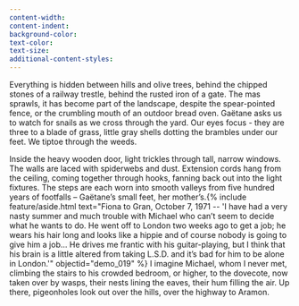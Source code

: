 ```yaml
---
content-width:
content-indent:
background-color:
text-color:
text-size:
additional-content-styles:
---
```


Everything is hidden between hills and olive trees, behind the chipped stones of a railway trestle, behind the rusted iron of a gate. The mas sprawls, it has become part of the landscape, despite the spear-pointed fence, or the crumbling mouth of an outdoor bread oven. Gaëtane asks us to watch for snails as we cross through the yard. Our eyes focus \- they are three to a blade of grass, little gray shells dotting the brambles under our feet. We tiptoe through the weeds.   

Inside the heavy wooden door, light trickles through tall, narrow windows. The walls are laced with spiderwebs and dust. Extension cords hang from the ceiling, coming together through hooks, fanning back out into the light fixtures. The steps are each worn into smooth valleys from five hundred years of footfalls – Gaëtane’s small feet, her mother’s.{% include feature/aside.html text="Fiona to Gran, October 7, 1971 -- 'I have had a very nasty summer and much trouble with Michael who can’t seem to decide what he wants to do. He went off to London two weeks ago to get a job; he wears his hair long and looks like a hippie and of course nobody is going to give him a job… He drives me frantic with his guitar-playing, but I think that his brain is a little altered from taking L.S.D. and it’s bad for him to be alone in London.'" objectid="demo_019" %}  I imagine Michael, whom I never met, climbing the stairs to his crowded bedroom, or higher, to the dovecote, now taken over by wasps, their nests lining the eaves, their hum filling the air. Up there, pigeonholes look out over the hills, over the highway to Aramon.  